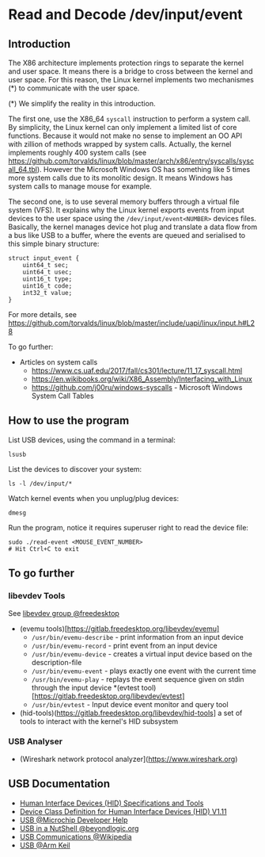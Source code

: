 # Read and Decode /dev/input/event<NUMBER>

## Introduction

The X86 architecture implements protection rings to separate the
kernel and user space.  It means there is a bridge to cross between
the kernel and user space.  For this reason, the Linux kernel
implements two mechanismes (*) to communicate with the user space.

(*) We simplify the reality in this introduction.

The first one, use the X86_64 `syscall` instruction to perform a
system call.  By simplicity, the Linux kernel can only implement a
limited list of core functions.  Because it would not make no sense to
implement an OO API with zillion of methods wrapped by system calls.
Actually, the kernel implements roughly 400 system calls (see
https://github.com/torvalds/linux/blob/master/arch/x86/entry/syscalls/syscall_64.tbl).
However the Microsoft Windows OS has something like 5 times more
system calls due to its monolitic design.  It means Windows has system
calls to manage mouse for example.

The second one, is to use several memory buffers through a virtual
file system (VFS).  It explains why the Linux kernel exports events
from input devices to the user space using the
`/dev/input/event<NUMBER>` devices files.  Basically, the kernel
manages device hot plug and translate a data flow from a bus like USB
to a buffer, where the events are queued and serialised to this simple
binary structure:

```
struct input_event {
    uint64_t sec;
    uint64_t usec;
    uint16_t type;
    uint16_t code;
    int32_t value;
}
```

For more details, see https://github.com/torvalds/linux/blob/master/include/uapi/linux/input.h#L28

To go further:
* Articles on system calls
    * https://www.cs.uaf.edu/2017/fall/cs301/lecture/11_17_syscall.html
    * https://en.wikibooks.org/wiki/X86_Assembly/Interfacing_with_Linux
    * https://github.com/j00ru/windows-syscalls - Microsoft Windows System Call Tables

## How to use the program

List USB devices, using the command in a terminal:
```
lsusb
```

List the devices to discover your system:
```
ls -l /dev/input/*
```

Watch kernel events when you unplug/plug devices:
```
dmesg
```

Run the program, notice it requires superuser right to read the device file:
```
sudo ./read-event <MOUSE_EVENT_NUMBER>
# Hit Ctrl+C to exit
```

## To go further

### libevdev Tools

See [libevdev group @freedesktop](https://gitlab.freedesktop.org/libevdev)

* (evemu tools)[https://gitlab.freedesktop.org/libevdev/evemu]
    * `/usr/bin/evemu-describe` - print information from an input device
    * `/usr/bin/evemu-record` - print event from an input device
    * `/usr/bin/evemu-device` - creates a virtual input device based on the description-file
    * `/usr/bin/evemu-event` - plays exactly one event with the current time
    * `/usr/bin/evemu-play` - replays the event sequence given on stdin through the input device
*(evtest tool)[https://gitlab.freedesktop.org/libevdev/evtest]
    * `/usr/bin/evtest` - Input device event monitor and query tool
* (hid-tools)(https://gitlab.freedesktop.org/libevdev/hid-tools] a set of tools to interact with the kernel's HID subsystem

### USB Analyser 

* (Wireshark network protocol analyzer](https://www.wireshark.org)

## USB Documentation

* [Human Interface Devices (HID) Specifications and Tools](https://www.usb.org/hid)
* [Device Class Definition for Human Interface Devices (HID) V1.11](https://www.usb.org/sites/default/files/hid1_11.pdf)
* [USB @Microchip Developer Help](https://microchipdeveloper.com/usb:how-it-works)
* [USB in a NutShell @beyondlogic.org](https://www.beyondlogic.org/usbnutshell/usb1.shtml)
* [USB Communications @Wikipedia](https://en.wikipedia.org/wiki/USB_(Communications))
* [USB @Arm Keil](https://www.keil.com/pack/doc/mw/USB/html/index.html)